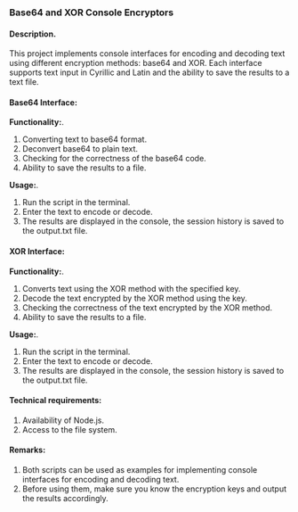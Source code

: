 ### Base64 and XOR Console Encryptors

#### Description.
This project implements console interfaces for encoding and decoding text using different encryption methods: base64 and XOR. Each interface supports text input in Cyrillic and Latin and the ability to save the results to a text file.

#### Base64 Interface:

**Functionality:**.
1. Converting text to base64 format.
2. Deconvert base64 to plain text.
3. Checking for the correctness of the base64 code.
4. Ability to save the results to a file.

**Usage:**.
1. Run the script in the terminal.
2. Enter the text to encode or decode.
3. The results are displayed in the console, the session history is saved to the output.txt file.

#### XOR Interface:

**Functionality:**.
1. Converts text using the XOR method with the specified key.
2. Decode the text encrypted by the XOR method using the key.
3. Checking the correctness of the text encrypted by the XOR method.
4. Ability to save the results to a file.

**Usage:**.
1. Run the script in the terminal.
2. Enter the text to encode or decode.
3. The results are displayed in the console, the session history is saved to the output.txt file.

#### Technical requirements:
1. Availability of Node.js.
2. Access to the file system.

#### Remarks:
1. Both scripts can be used as examples for implementing console interfaces for encoding and decoding text.
2. Before using them, make sure you know the encryption keys and output the results accordingly.
